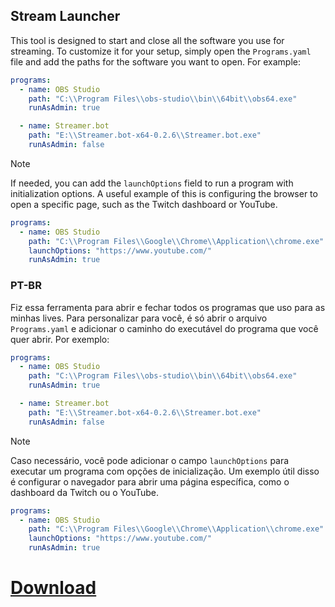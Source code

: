 ## Stream Launcher

This tool is designed to start and close all the software you use for streaming. To customize it for your setup, simply open the `Programs.yaml` file and add the paths for the software you want to open. For example:

```yaml
programs:
  - name: OBS Studio
    path: "C:\\Program Files\\obs-studio\\bin\\64bit\\obs64.exe"
    runAsAdmin: true

  - name: Streamer.bot
    path: "E:\\Streamer.bot-x64-0.2.6\\Streamer.bot.exe"
    runAsAdmin: false
```
>[!NOTE]
>If needed, you can add the `launchOptions` field to run a program with initialization options.
>A useful example of this is configuring the browser to open a specific page, such as the Twitch dashboard or YouTube.
```yaml
programs:
  - name: OBS Studio
    path: "C:\\Program Files\\Google\\Chrome\\Application\\chrome.exe"
    launchOptions: "https://www.youtube.com/"
    runAsAdmin: true
```
### PT-BR

Fiz essa ferramenta para abrir e fechar todos os programas que uso para as minhas lives. Para personalizar para você, é só abrir o arquivo `Programs.yaml` e adicionar o caminho do executável do programa que você quer abrir. Por exemplo:

```yaml
programs:
  - name: OBS Studio
    path: "C:\\Program Files\\obs-studio\\bin\\64bit\\obs64.exe"
    runAsAdmin: true

  - name: Streamer.bot
    path: "E:\\Streamer.bot-x64-0.2.6\\Streamer.bot.exe"
    runAsAdmin: false
```

>[!NOTE]
> Caso necessário, você pode adicionar o campo `launchOptions` para executar um programa com opções de inicialização.
> Um exemplo útil disso é configurar o navegador para abrir uma página específica, como o dashboard da Twitch ou o YouTube.
```yaml
programs:
  - name: OBS Studio
    path: "C:\\Program Files\\Google\\Chrome\\Application\\chrome.exe"
    launchOptions: "https://www.youtube.com/"
    runAsAdmin: true
```

# [Download](https://github.com/CoffeSan/StartStream/releases/download/1.1.0/Start-Stream-1.1.0.zip)
